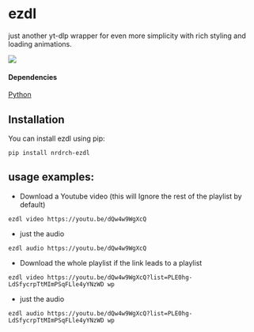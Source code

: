 # ezdl
just another yt-dlp wrapper for even more simplicity with rich styling and loading animations.

![](https://i.imgur.com/P26FHRJ.png)

#### Dependencies
[Python](https://www.python.org/downloads/)
## Installation
You can install ezdl using pip:

```pwsh
pip install nrdrch-ezdl
```
## usage examples:
- Download a Youtube video (this will Ignore the rest of the playlist by default)
```pwsh
ezdl video https://youtu.be/dQw4w9WgXcQ
```
- just the audio
```
ezdl audio https://youtu.be/dQw4w9WgXcQ
```
- Download the whole playlist if the link leads to a playlist
```
ezdl video https://youtu.be/dQw4w9WgXcQ?list=PLE0hg-LdSfycrpTtMImPSqFLle4yYNzWD wp
```
- just the audio
```
ezdl audio https://youtu.be/dQw4w9WgXcQ?list=PLE0hg-LdSfycrpTtMImPSqFLle4yYNzWD wp
```
